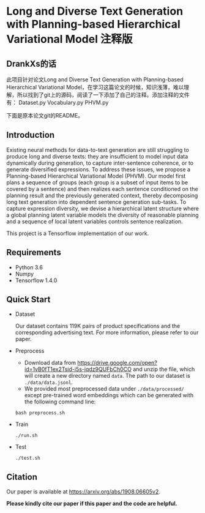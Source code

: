 # Long and Diverse Text Generation with Planning-based Hierarchical Variational Model 注释版

## DrankXs的话

此项目针对论文Long and Diverse Text Generation with Planning-based Hierarchical Variational Model，在学习这篇论文的时候，知识浅薄，难以理解，所以找到了git上的源码，阅读了一下添加了自己的注释。添加注释的文件有：
Dataset.py
Vocabulary.py
PHVM.py

下面是原本论文git的README。

## Introduction

Existing neural methods for data-to-text generation are still struggling to produce long and diverse texts: they are insufficient to model input data dynamically during generation, to capture inter-sentence coherence, or to generate diversified expressions. To address these issues, we propose a Planning-based Hierarchical Variational Model (PHVM). Our model first plans a sequence of groups (each group is a subset of input items to be covered by a sentence) and then realizes each sentence conditioned on the planning result and the previously generated context, thereby decomposing long text generation into dependent sentence generation sub-tasks. To capture expression diversity, we devise a hierarchical latent structure where a global planning latent variable models the diversity of reasonable planning and a sequence of local latent variables controls sentence realization. 

This project is a Tensorflow implementation of our work.

## Requirements

*   Python 3.6
*   Numpy
*   Tensorflow 1.4.0

## Quick Start

*   Dataset
  
    Our dataset contains 119K pairs of product specifications and the corresponding advertising text. For more information, please refer to our paper.
    
*   Preprocess

    *   Download data from https://drive.google.com/open?id=1vB0fT1ex2Tsid-i5s-jqdz9QUFbCh0CO and unzip the file, which will create a new directory named `data`. The path to our dataset is `./data/data.jsonl`.
    *   We provided most preprocessed data under `./data/processed/` except pre-trained word embeddings which can be generated with the following command line:
    
    ```
    bash preprocess.sh
    ```

*   Train

    ```
    ./run.sh
    ```

*   Test

    ```
    ./test.sh
    ```

## Citation

Our paper is available at https://arxiv.org/abs/1908.06605v2.

**Please kindly cite our paper if this paper and the code are helpful.**
